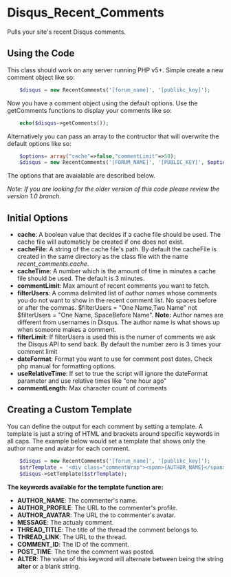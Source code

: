 Disqus_Recent_Comments
======================

Pulls your site's recent Disqus comments.

Using the Code
----------------

This class should work on any server running PHP v5+. 
Simple create a new comment object like so:
```php
	$disqus = new RecentComments('[forum_name]', '[publikc_key]');
```
Now you have a comment object using the default options. Use the getComments functions to display your comments like so:
```php
	echo($disqus->getComments());
```
Alternatively you can pass an array to the contructor that will overwrite the default options like so:
```php
	$options= array("cache"=>false,"commentLimit"=>50);
	$disqus = new RecentComments('[FORUM_NAME]', '[PUBLIC_KEY]', $options);
```
The options that are avaialable are described below.


*Note: If you are looking for the older version of this code please review the version 1.0 branch.* 

Initial Options
----------------------

- **cache**: A boolean value that decides if a cache file should be used. The cache file will automaticly be created if one does not exist.
- **cacheFile**: A string of the cache file's path. By default the cacheFile is created in the same directory as the  class file with the name *recent_comments.cache*.
- **cacheTime**: A number which is the amount of time in minutes a cache file should be used. The default is 3 minutes.
- **commentLimit**: Max amount of recent comments you want to fetch.
- **filterUsers**: A comma delimited list of *author names* whose comments you do not want to show in the recent comment list. No spaces before or after the commas.  $filterUsers = "One Name,Two Name" not $filterUsers = "One Name, SpaceBefore Name". **Note:** Author names are different from usernames in Disqus. The author name is what shows up when someone makes a comment.
- **filterLimit**: If filterUsers is used this is the numer of comments we ask the Disqus API to send back. By default the number zero is 3 times your comment limit
- **dateFormat**: Format you want to use for comment post dates. Check php manual for formatting options.
- **useRelativeTime**: If set to true the script will ignore the dateFormat parameter and use relative times like "one hour ago"
- **commentLength**: Max character count of comments

Creating a Custom Template
----------------------
You can define the output for each comment by setting a template.
A template is just a string of HTML and brackets around specific keywords in all caps.
The example below would set a template that shows only the author name and avatar for each comment.
```php
	$disqus = new RecentComments('[forum_name]', '[publikc_key]');
	$strTemplate = '<div class="commentWrap"><span>{AUTHOR_NAME}</span><br/><img src="{AUTHOR_AVATAR}" alt="{AUTHOR_NAME}" /></div>';
	$disqus->setTemplate($strTemplate);
```
**The keywords available for the template function are:**
- **AUTHOR_NAME**: The commenter's name.
- **AUTHOR_PROFILE**: The URL to the commenter's profile.
- **AUTHOR_AVATAR**: The URL the to commenter's avatar.
- **MESSAGE**: The actualy comment.
- **THREAD_TITLE**: The title of the thread the comment belongs to.
- **THREAD_LINK**: The URL to the thread.
- **COMMENT_ID**: The ID of the comment.
- **POST_TIME**: The time the comment was posted.
- **ALTER**: The value of this keyword will alternate between being the string **alter** or a blank string.



